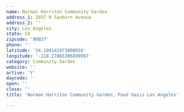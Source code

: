 ```yaml
---
name: Norman Harriton Community Garden
address_1: 2037 N Sanborn Avenue
address_2: ''
city: Los Angeles
state: CA
zipcode: '90027'
phone: ''
latitude: '34.104141973000026'
longitude: '-118.27865306899997'
category: Community Garden
website: ''
active: 'Y'
daycode: ''
open: ''
close: ''
title: 'Norman Harriton Community Garden, Food Oasis Los Angeles'

---
```

